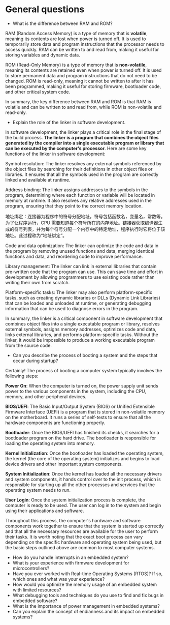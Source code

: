 # General questions

- What is the difference between RAM and ROM?
  
RAM (Random Access Memory) is a type of memory that is **volatile**, meaning its contents are lost when power is turned off. It is used to temporarily store data and program instructions that the processor needs to access quickly. RAM can be written to and read from, making it useful for storing variables and dynamic data.

ROM (Read-Only Memory) is a type of memory that is **non-volatile**, meaning its contents are retained even when power is turned off. It is used to store permanent data and program instructions that do not need to be changed. ROM is read-only, meaning it cannot be written to after it has been programmed, making it useful for storing firmware, bootloader code, and other critical system code.

In summary, the key difference between RAM and ROM is that RAM is volatile and can be written to and read from, while ROM is non-volatile and read-only.

- Explain the role of the linker in software development.

In software development, the linker plays a critical role in the final stage of the build process. **The linker is a program that combines the object files generated by the compiler into a single executable program or library that can be executed by the computer's processor**. Here are some key functions of the linker in software development:

Symbol resolution: The linker resolves any external symbols referenced by the object files by searching for their definitions in other object files or libraries. It ensures that all the symbols used in the program are correctly linked and available at runtime.

Address binding: The linker assigns addresses to the symbols in the program, determining where each function or variable will be located in memory at runtime. It also resolves any relative addresses used in the program, ensuring that they point to the correct memory location.

地址绑定：连接器为程序中的符号分配地址，符号包括函数名，变量名，常数等。为了让程序运行，CPU 需要知道每个符号所在的内存地址。链接器获取编译器生成的符号列表，并为每个符号分配一个内存中的特定地址，程序执行时它将位于该地址。此过程称为“地址绑定”。

Code and data optimization: The linker can optimize the code and data in the program by removing unused functions and data, merging identical functions and data, and reordering code to improve performance.

Library management: The linker can link in external libraries that contain pre-written code that the program can use. This can save time and effort in development by allowing programmers to use existing code rather than writing their own from scratch.

Platform-specific tasks: The linker may also perform platform-specific tasks, such as creating dynamic libraries or DLLs (Dynamic Link Libraries) that can be loaded and unloaded at runtime, or generating debugging information that can be used to diagnose errors in the program.

In summary, the linker is a critical component in software development that combines object files into a single executable program or library, resolves external symbols, assigns memory addresses, optimizes code and data, links external libraries, and performs platform-specific tasks. Without the linker, it would be impossible to produce a working executable program from the source code.

- Can you describe the process of booting a system and the steps that occur during startup?

Certainly! The process of booting a computer system typically involves the following steps:

**Power On**: When the computer is turned on, the power supply unit sends power to the various components in the system, including the CPU, memory, and other peripheral devices.

**BIOS/UEFI**: The Basic Input/Output System (BIOS) or Unified Extensible Firmware Interface (UEFI) is a program that is stored in non-volatile memory on the motherboard. It runs a series of self-tests to ensure that all the hardware components are functioning properly.

**Bootloader**: Once the BIOS/UEFI has finished its checks, it searches for a bootloader program on the hard drive. The bootloader is responsible for loading the operating system into memory.

**Kernel Initialization**: Once the bootloader has loaded the operating system, the kernel (the core of the operating system) initializes and begins to load device drivers and other important system components.

**System Initialization**: Once the kernel has loaded all the necessary drivers and system components, it hands control over to the init process, which is responsible for starting up all the other processes and services that the operating system needs to run.

**User Login**: Once the system initialization process is complete, the computer is ready to be used. The user can log in to the system and begin using their applications and software.

Throughout this process, the computer's hardware and software components work together to ensure that the system is started up correctly and that all the necessary resources are available for the user to perform their tasks. It is worth noting that the exact boot process can vary depending on the specific hardware and operating system being used, but the basic steps outlined above are common to most computer systems.

- How do you handle interrupts in an embedded system?
- What is your experience with firmware development for microcontrollers?
- Have you ever worked with Real-time Operating Systems (RTOS)? If so, which ones and what was your experience?
- How would you optimize the memory usage of an embedded system with limited resources?
- What debugging tools and techniques do you use to find and fix bugs in embedded software?
- What is the importance of power management in embedded systems?
- Can you explain the concept of endianness and its impact on embedded systems?